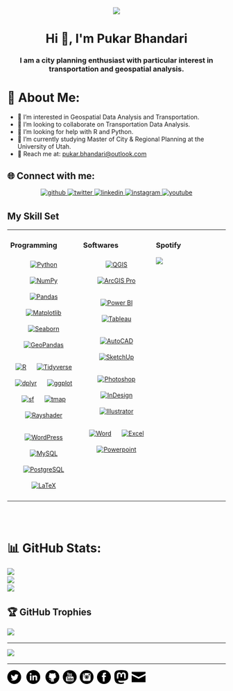 <div align="center">
<img src="https://rishavanand.github.io/static/images/greetings.gif" align="center" style="width: 100%, height: 50%" />
</div>  

<h1 align="center">Hi 👋, I'm Pukar Bhandari</h1>
<h3 align="center">I am a city planning enthusiast with particular interest in transportation and geospatial analysis.</h3>

# 💫 About Me:
- 🔭 I’m interested in Geospatial Data Analysis and Transportation.<br>
- 👯 I’m looking to collaborate on Transportation Data Analysis.<br>
- 🤝 I’m looking for help with R and Python.<br>
- 🌱 I’m currently studying Master of City & Regional Planning at the University of Utah.<br>
- 💬 Reach me at:  [pukar.bhandari@outlook.com](mailto:pukar.bhandari@outlook.com)


## 🌐 Connect with me: 
<div align="center">
<a href="https://github.com/ar-puuk" target="_blank">
<img src=https://img.shields.io/badge/github-%2324292e.svg?&style=for-the-badge&logo=github&logoColor=white alt=github style="margin-bottom: 5px;" />
</a>
<a href="https://twitter.com/ar_puuk" target="_blank">
<img src=https://img.shields.io/badge/twitter-%2300acee.svg?&style=for-the-badge&logo=twitter&logoColor=white alt=twitter style="margin-bottom: 5px;" />
</a>
<a href="https://linkedin.com/in/arpuuk" target="_blank">
<img src=https://img.shields.io/badge/linkedin-%231E77B5.svg?&style=for-the-badge&logo=linkedin&logoColor=white alt=linkedin style="margin-bottom: 5px;" />
</a>
<a href="https://instagram.com/arpuuk" target="_blank">
<img src=https://img.shields.io/badge/instagram-%23000000.svg?&style=for-the-badge&logo=instagram&logoColor=white alt=instagram style="margin-bottom: 5px;" />
</a>
<a href="https://www.youtube.com/@arpuuk" target="_blank">
<img src=https://img.shields.io/badge/youtube-%23EE4831.svg?&style=for-the-badge&logo=youtube&logoColor=white alt=youtube style="margin-bottom: 5px;" />
</a>  
</div>

## My Skill Set  
<table><tr><td valign="top" width="33%">

### Programming  
<div align="center">  
<a href="https://www.python.org/" target="_blank"><img style="margin: 10px" src="https://profilinator.rishav.dev/skills-assets/python-original.svg" alt="Python" height="50" /></a>
<a href="https://numpy.org/" target="_blank"><img style="margin: 10px" src="https://user-images.githubusercontent.com/50221806/86498201-a8bd8680-bd39-11ea-9d08-66b610a8dc01.png" alt="NumPy" height="50" /></a>
<a href="https://pandas.pydata.org/" target="_blank"><img style="margin: 10px" src="https://pandas.pydata.org/static/img/favicon_white.ico" alt="Pandas" height="50" /></a>
<a href="https://matplotlib.org/" target="_blank"><img style="margin: 10px" src="https://upload.wikimedia.org/wikipedia/commons/thumb/8/84/Matplotlib_icon.svg/1024px-Matplotlib_icon.svg.png" alt="Matplotlib" height="50" /></a>
<a href="https://seaborn.pydata.org/" target="_blank"><img style="margin: 10px" src="https://user-images.githubusercontent.com/315810/92161415-9e357100-edfe-11ea-917d-f9e33fd60741.png" alt="Seaborn" height="50" /></a>
<a href="https://geopandas.org/" target="_blank"><img style="margin: 10px" src="https://geopandas.org/en/stable/_images/geopandas_icon.png" alt="GeoPandas" height="50" /></a>
<!---
<a href="https://pytorch.org/" target="_blank"><img style="margin: 10px" src="https://profilinator.rishav.dev/skills-assets/pytorch-icon.svg" alt="pytorch" height="50" 
/></a>
--->

<a href="https://www.r-project.org/" target="_blank"><img style="margin: 10px" src="https://profilinator.rishav.dev/skills-assets/r.svg" alt="R" height="50" /></a>
<a href="https://www.tidyverse.org/" target="_blank"><img style="margin: 10px" src="https://www.tidyverse.org/images/hex-tidyverse.png" alt="Tidyverse" height="50" /></a>
<a href="https://dplyr.tidyverse.org/" target="_blank"><img style="margin: 10px" src="https://d33wubrfki0l68.cloudfront.net/621a9c8c5d7b47c4b6d72e8f01f28d14310e8370/193fc/css/images/hex/dplyr.png" alt="dplyr" height="50" /></a>
<a href="https://ggplot2.tidyverse.org/" target="_blank"><img style="margin: 10px" src="https://d33wubrfki0l68.cloudfront.net/2c6239d311be6d037c251c71c3902792f8c4ddd2/12f67/css/images/hex/ggplot2.png" alt="ggplot" height="50" /></a>
<a href="https://r-spatial.github.io/sf/" target="_blank"><img style="margin: 10px" src="https://rgeomatic.hypotheses.org/files/2021/02/card_logo-1038x576.png" alt="sf" height="50" /></a>
<a href="https://www.jstatsoft.org/article/view/v084i06" target="_blank"><img style="margin: 10px" src="http://rzine.fr/publication/20180420_tmap_package/featured.png" alt="tmap" height="50" /></a>
<a href="https://www.rayshader.com/" target="_blank"><img style="margin: 10px" src="https://www.rayshader.com/reference/figures/raylogosmall.png" alt="Rayshader" height="50" /></a>  

<a href="https://wordpress.com/" target="_blank"><img style="margin: 10px" src="https://profilinator.rishav.dev/skills-assets/wordpress.png" alt="WordPress" height="50" /></a>
<a href="https://www.mysql.com/" target="_blank"><img style="margin: 10px" src="https://profilinator.rishav.dev/skills-assets/mysql-original-wordmark.svg" alt="MySQL" height="50" /></a>
<a href="https://www.postgresql.org/" target="_blank"><img style="margin: 10px" src="https://profilinator.rishav.dev/skills-assets/postgresql-original-wordmark.svg" alt="PostgreSQL" height="50" /></a>  
<a href="https://www.latex-project.org/" target="_blank"><img style="margin: 10px" src="https://profilinator.rishav.dev/skills-assets/latex.png" alt="LaTeX" height="50" /></a>  
</div>

</td><td valign="top" width="33%">



### Softwares  
<div align="center">
<a href="https://qgis.org/en/site/" target="_blank"><img style="margin: 10px" src="https://upload.wikimedia.org/wikipedia/commons/thumb/9/91/QGIS_logo_new.svg/1200px-QGIS_logo_new.svg.png" alt="QGIS" height="50" /></a>
<a href="https://www.esri.com/en-us/arcgis/products/arcgis-pro/overview" target="_blank"><img style="margin: 10px" src="https://www.vhv.rs/dpng/d/295-2958586_transparent-arcgis-logo-png-arcgis-pro-logo-png.png" alt="ArcGIS Pro" height="50" /></a>  

<a href="https://powerbi.microsoft.com/en-us/" target="_blank"><img style="margin: 10px" src="https://logos-world.net/wp-content/uploads/2022/02/Microsoft-Power-BI-Symbol.png" alt="Power BI" height="50" /></a>
<a href="https://www.tableau.com/" target="_blank"><img style="margin: 10px" src="https://profilinator.rishav.dev/skills-assets/tableau.svg" alt="Tableau" height="50" /></a>  
  
<a href="https://www.autodesk.com/products/autocad/overview" target="_blank"><img style="margin: 10px" src="https://blogs.autodesk.com/autocad/wp-content/uploads/sites/35/2022/06/16/autodesk-autocad-small_social-400.png" alt="AutoCAD" height="50" /></a>
<a href="http://www.sketchup.com/" target="_blank"><img style="margin: 10px" src="http://www.sketchup.com/themes/sketchup_www_terra/images/SketchUp-Horizontal-RGB.svg" alt="SketchUp" height="50" /></a>  

<a href="https://www.adobe.com/in/products/photoshop.html" target="_blank"><img style="margin: 10px" src="https://profilinator.rishav.dev/skills-assets/photoshop-plain.svg" alt="Photoshop" height="50" /></a>
<a href="https://www.adobe.com/in/products/indesign.html" target="_blank"><img style="margin: 10px" src="https://profilinator.rishav.dev/skills-assets/adobeindesign.svg" alt="InDesign" height="50" /></a>
<a href="https://www.adobe.com/in/products/illustrator.html" target="_blank"><img style="margin: 10px" src="https://profilinator.rishav.dev/skills-assets/adobe_illustrator-icon.svg" alt="Illustrator" height="50" /></a>  

<a href="https://www.microsoft.com/en-us/microsoft-365/word" target="_blank"><img style="margin: 10px" src="https://upload.wikimedia.org/wikipedia/commons/thumb/f/fd/Microsoft_Office_Word_%282019%E2%80%93present%29.svg/2203px-Microsoft_Office_Word_%282019%E2%80%93present%29.svg.png" alt="Word" height="50" /></a>
<a href="https://www.microsoft.com/en-us/microsoft-365/excel" target="_blank"><img style="margin: 10px" src="https://upload.wikimedia.org/wikipedia/commons/thumb/3/34/Microsoft_Office_Excel_%282019%E2%80%93present%29.svg/2203px-Microsoft_Office_Excel_%282019%E2%80%93present%29.svg.png" alt="Excel" height="50" /></a>
<a href="https://www.microsoft.com/en-us/microsoft-365/powerpoint" target="_blank"><img style="margin: 10px" src="https://upload.wikimedia.org/wikipedia/commons/3/3b/Microsoft_PowerPoint_Logo.png" alt="Powerpoint" height="50" /></a>
</div>

</td><td valign="top" width="33%">

### Spotify  
<img src="https://spotify-github-profile.vercel.app/api/view?uid=31mzy3vszvpt2g26zy3un5kgwxli&cover_image=true&theme=default&show_offline=false&background_color=121212&bar_color_cover=false" align="center" style="width: 100%" />

</td></tr></table>  

<br/>  
</td></tr></table>  

<br/>  

# 📊 GitHub Stats:
![](https://github-readme-stats.vercel.app/api?username=ar-puuk&theme=darcula&hide_border=false&include_all_commits=true&count_private=true)<br/>
![](https://github-readme-streak-stats.herokuapp.com/?user=ar-puuk&theme=darcula&hide_border=false)<br/>
![](https://github-readme-stats.vercel.app/api/top-langs/?username=ar-puuk&theme=darcula&hide_border=false&include_all_commits=true&count_private=true&layout=compact)

## 🏆 GitHub Trophies
![](https://github-profile-trophy.vercel.app/?username=ar-puuk&theme=dracula&no-frame=false&no-bg=true&margin-w=4)

---
[![](https://visitcount.itsvg.in/api?id=ar-puuk&icon=5&color=12)](https://visitcount.itsvg.in)


---
[![alt text][1.1]][1]  &nbsp; [![alt text][2.1]][2] &nbsp; [![alt text][3.1]][3]&nbsp; [![alt text][4.1]][4]&nbsp; [![alt text][5.1]][5]&nbsp; [![alt text][6.1]][6]&nbsp; [![alt text][7.1]][7]&nbsp; [![alt text][8.1]][8]
  
<!-- social icons-->
[1.1]: icons/twitter-4-32.png
[2.1]: icons/linkedin-4-32.png
[3.1]: icons/github-9-32.png
[4.1]: icons/youtube-4-32.png
[5.1]: icons/instagram-4-32.png
[6.1]: icons/facebook-4-32.png
[7.1]: icons/mastodon-4-32.png
[8.1]: icons/envelope-closed-32.png


<!-- links to social-->
[1]: https://twitter.com/ar-puuk
[2]: https://www.linkedin.com/in/arpuuk/
[3]: https://github.com/ar-puuk
[4]: https://youtube.com/@arpuuk
[5]: https://www.instagram.com/ar_puuk/
[6]: https://www.facebook.com/arpuuk/
[7]: https://urbanists.social/@arpuuk
[8]: mailto:pukar.bhandari@outlook.com

<!---
ar-puuk/ar-puuk is a ✨ special ✨ repository because its `README.md` (this file) appears on your GitHub profile.
You can click the Preview link to take a look at your changes.
--->

